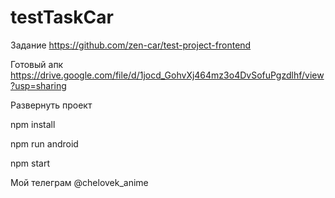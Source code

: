 # testTaskCar

Задание
https://github.com/zen-car/test-project-frontend

Готовый апк
https://drive.google.com/file/d/1jocd_GohvXj464mz3o4DvSofuPgzdlhf/view?usp=sharing


Развернуть проект 

npm install

npm run android

npm start

Мой телеграм @chelovek_anime

